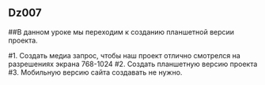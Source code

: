﻿## Dz007
##В данном уроке мы переходим к созданию планшетной версии проекта.

#1.	Создать медиа запрос, чтобы наш проект отлично смотрелся на разрешениях экрана 768-1024
#2.	Создать планшетную версию проекта
#3.	Мобильную версию сайта создавать не нужно.
